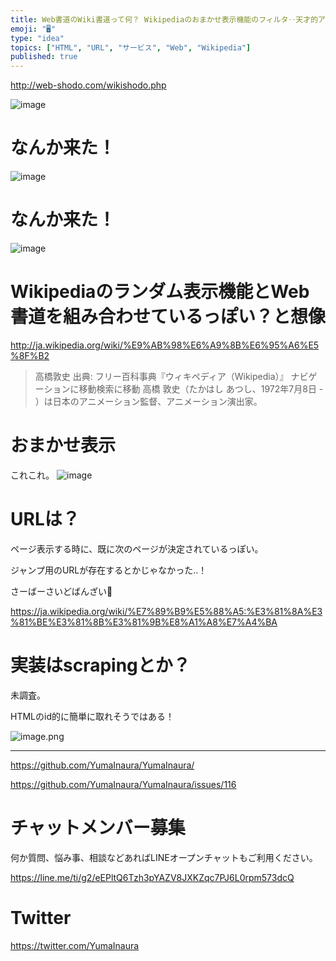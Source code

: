 ```yaml
---
title: Web書道のWiki書道って何？ Wikipediaのおまかせ表示機能のフィルタ‥天才的アイディア。 @web_shodo
emoji: "🖥"
type: "idea"
topics: ["HTML", "URL", "サービス", "Web", "Wikipedia"]
published: true
---
```


http://web-shodo.com/wikishodo.php

![image](https://user-images.githubusercontent.com/13635059/50569903-99f9ba80-0db6-11e9-94d1-99746cd267a4.png)

# なんか来た！

![image](https://user-images.githubusercontent.com/13635059/50569929-b64a2700-0db7-11e9-9ddb-15e27a40d103.png)


# なんか来た！

![image](https://user-images.githubusercontent.com/13635059/50569930-b8ac8100-0db7-11e9-997a-ea1a9dc06c16.png)


# Wikipediaのランダム表示機能とWeb書道を組み合わせているっぽい？と想像

http://ja.wikipedia.org/wiki/%E9%AB%98%E6%A9%8B%E6%95%A6%E5%8F%B2

>高橋敦史
>出典: フリー百科事典『ウィキペディア（Wikipedia）』
>ナビゲーションに移動検索に移動
>高橋 敦史（たかはし あつし、1972年7月8日 - ）は日本のアニメーション監督、アニメーション演出家。

# おまかせ表示
これこれ。
![image](https://user-images.githubusercontent.com/13635059/50569932-dda0f400-0db7-11e9-9ddf-ecd7bf194724.png)

# URLは？

ページ表示する時に、既に次のページが決定されているっぽい。

ジャンプ用のURLが存在するとかじゃなかった‥！

さーばーさいどばんざい🙌

https://ja.wikipedia.org/wiki/%E7%89%B9%E5%88%A5:%E3%81%8A%E3%81%BE%E3%81%8B%E3%81%9B%E8%A1%A8%E7%A4%BA

# 実装はscrapingとか？

未調査。

HTMLのid的に簡単に取れそうではある！

![image.png](https://qiita-image-store.s3.amazonaws.com/0/89618/f8bf65a2-4e84-beec-40d2-a140d00f0b3b.png)


---

https://github.com/YumaInaura/YumaInaura/

https://github.com/YumaInaura/YumaInaura/issues/116








<!-- Update From Qiita API -->

# チャットメンバー募集


何か質問、悩み事、相談などあればLINEオープンチャットもご利用ください。

https://line.me/ti/g2/eEPltQ6Tzh3pYAZV8JXKZqc7PJ6L0rpm573dcQ





# Twitter


https://twitter.com/YumaInaura


<!-- Update From Qiita API -->


